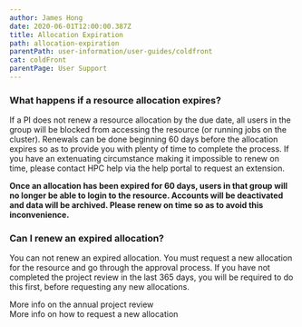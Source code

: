 ```yaml
---
author: James Hong
date: 2020-06-01T12:00:00.387Z
title: Allocation Expiration
path: allocation-expiration
parentPath: user-information/user-guides/coldfront
cat: coldFront
parentPage: User Support
---
```


### What happens if a resource allocation expires?

If a PI does not renew a resource allocation by the due date, all users in the group will be blocked from accessing the resource (or running jobs on the cluster).  Renewals can be done beginning 60 days before the allocation expires so as to provide you with plenty of time to complete the process.  If you have an extenuating circumstance making it impossible to renew on time, please contact HPC help via the help portal to request an extension.

**Once an allocation has been expired for 60 days, users in that group will no longer be able to login to the resource.  Accounts will be deactivated and data will be archived.  Please renew on time so as to avoid this inconvenience.**


### Can I renew an expired allocation?

You can not renew an expired allocation.  You must request a new allocation for the resource and go through the approval process.  If you have not completed the project review in the last 365 days, you will be required to do this first, before requesting any new allocations.


More info on the annual project review  
More info on how to request a new allocation
